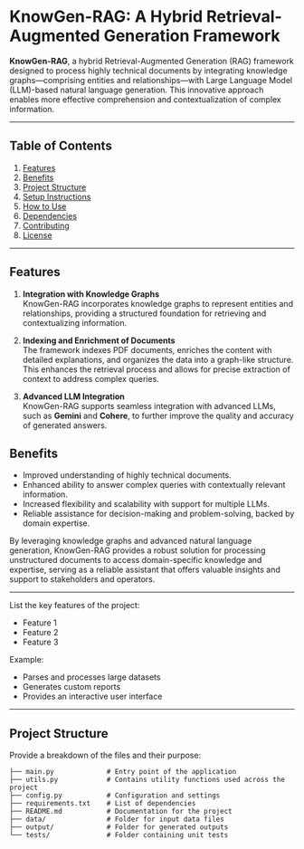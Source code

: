 
# KnowGen-RAG: A Hybrid Retrieval-Augmented Generation Framework

**KnowGen-RAG**, a hybrid Retrieval-Augmented Generation (RAG) framework designed to process highly technical documents by integrating knowledge graphs—comprising entities and relationships—with Large Language Model (LLM)-based natural language generation. This innovative approach enables more effective comprehension and contextualization of complex information.

---

## Table of Contents

1. [Features](#features)  
2. [Benefits](#benefits)  
3. [Project Structure](#project-structure)  
4. [Setup Instructions](#setup-instructions)  
5. [How to Use](#how-to-use)  
6. [Dependencies](#dependencies)  
7. [Contributing](#contributing)  
8. [License](#license)  


---


## Features

1. **Integration with Knowledge Graphs**  
   KnowGen-RAG incorporates knowledge graphs to represent entities and relationships, providing a structured foundation for retrieving and contextualizing information.

2. **Indexing and Enrichment of Documents**  
   The framework indexes PDF documents, enriches the content with detailed explanations, and organizes the data into a graph-like structure. This enhances the retrieval process and allows for precise extraction of context to address complex queries.

3. **Advanced LLM Integration**  
   KnowGen-RAG supports seamless integration with advanced LLMs, such as **Gemini** and **Cohere**, to further improve the quality and accuracy of generated answers.


## Benefits

- Improved understanding of highly technical documents.
- Enhanced ability to answer complex queries with contextually relevant information.
- Increased flexibility and scalability with support for multiple LLMs.
- Reliable assistance for decision-making and problem-solving, backed by domain expertise.

By leveraging knowledge graphs and advanced natural language generation, KnowGen-RAG provides a robust solution for processing unstructured documents to access domain-specific knowledge and expertise, serving as a reliable assistant that offers valuable insights and support to stakeholders and operators.

---


List the key features of the project:

- Feature 1
- Feature 2
- Feature 3

Example:
- Parses and processes large datasets
- Generates custom reports
- Provides an interactive user interface

---

## Project Structure

Provide a breakdown of the files and their purpose:

```plaintext
├── main.py             # Entry point of the application
├── utils.py            # Contains utility functions used across the project
├── config.py           # Configuration and settings
├── requirements.txt    # List of dependencies
├── README.md           # Documentation for the project
├── data/               # Folder for input data files
├── output/             # Folder for generated outputs
└── tests/              # Folder containing unit tests
